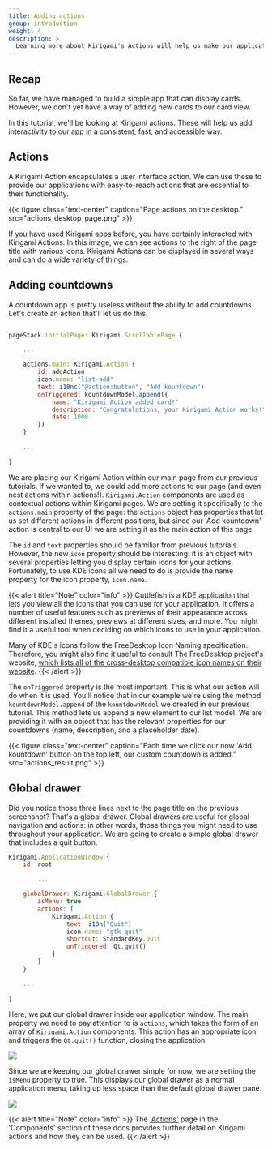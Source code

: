 ```yaml
---
title: Adding actions
group: introduction
weight: 4
description: >
  Learning more about Kirigami's Actions will help us make our application more useful.
---
```

## Recap

So far, we have managed to build a simple app that can display cards. However, we don't yet have a way of adding new cards to our card view.

In this tutorial, we'll be looking at Kirigami actions. These will help us add interactivity to our app in a consistent, fast, and accessible way.

## Actions

A Kirigami Action encapsulates a user interface action. We can use these to provide our applications with easy-to-reach actions that are essential to their functionality.

{{< figure class="text-center" caption="Page actions on the desktop." src="actions_desktop_page.png" >}}

If you have used Kirigami apps before, you have certainly interacted with Kirigami Actions. In this image, we can see actions to the right of the page title with various icons. Kirigami Actions can be displayed in several ways and can do a wide variety of things.

## Adding countdowns

A countdown app is pretty useless without the ability to add countdowns. Let's create an action that'll let us do this.

```qml

pageStack.initialPage: Kirigami.ScrollablePage {

	...

	actions.main: Kirigami.Action {
		id: addAction
		icon.name: "list-add"
		text: i18nc("@action:button", "Add kountdown")
		onTriggered: kountdownModel.append({
			name: "Kirigami Action added card!"
			description: "Congratulations, your Kirigami Action works!"
			date: 1000
		})
	}
		
	... 

}
```

We are placing our Kirigami Action within our main page from our previous tutorials. If we wanted to, we could add more actions to our page (and even nest actions within actions!). `Kirigami.Action` components are used as contextual actions within Kirigami pages. We are setting it specifically to the `actions.main` property of the page: the `actions` object has properties that let us set different actions in different positions, but since our 'Add kountdown' action is central to our UI we are setting it as the main action of this page.

The `id` and `text` properties should be familiar from previous tutorials. However, the new `icon` property should be interesting: it is an object with several properties letting you display certain icons for your actions. Fortunately, to use KDE icons all we need to do is provide the name property for the icon property, `icon.name`.

{{< alert title="Note" color="info" >}}
Cuttlefish is a KDE application that lets you view all the icons that you can use for your application. It offers a number of useful features such as previews of their appearance across different installed themes, previews at different sizes, and more. You might find it a useful tool when deciding on which icons to use in your application. 

Many of KDE's icons follow the FreeDesktop Icon Naming specification. Therefore, you might also find it useful to consult The FreeDesktop project's website, [which lists all of the cross-desktop compatible icon names on their website](https://specifications.freedesktop.org/icon-naming-spec/icon-naming-spec-latest.html).
{{< /alert >}}

The `onTriggered` property is the most important. This is what our action will do when it is used. You'll notice that in our example we're using the method `kountdownModel.append` of the `kountdownModel` we created in our previous tutorial. This method lets us append a new element to our list model. We are providing it with an object that has the relevant properties for our countdowns (name, description, and a placeholder date).

{{< figure class="text-center" caption="Each time we click our now 'Add kountdown' button on the top left, our custom countdown is added." src="actions_result.png" >}}

## Global drawer

Did you notice those three lines next to the page title on the previous screenshot? That's a global drawer. Global drawers are useful for global navigation and actions: in other words, those things you might need to use throughout your application. We are going to create a simple global drawer that includes a quit button.

```qml
Kirigami.ApplicationWindow {
	id: root

		...

	globalDrawer: Kirigami.GlobalDrawer {
		isMenu: true
		actions: [
			Kirigami.Action {
				text: i18n("Quit")
				icon.name: "gtk-quit"
				shortcut: StandardKey.Quit
				onTriggered: Qt.quit()
			}
		]
	}

	...
	
}

```

Here, we put our global drawer inside our application window. The main property we need to pay attention to is `actions`, which takes the form of an array of `Kirigami.Action` components. This action has an appropriate icon and triggers the `Qt.quit()` function, closing the application.

![](global_drawer.png)

Since we are keeping our global drawer simple for now, we are setting the `isMenu` property to true. This displays our global drawer as a normal application menu, taking up less space than the default global drawer pane.

![](quit_action.png)

{{< alert title="Note" color="info" >}}
The ['Actions'](https://develop.kde.org/docs/kirigami/actions/) page in the 'Components' section of these docs provides further detail on Kirigami actions and how they can be used.
{{< /alert >}}

